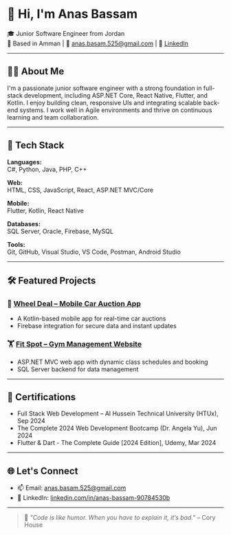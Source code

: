 # 👋 Hi, I'm Anas Bassam

🎓 Junior Software Engineer from Jordan  
📍 Based in Amman | 📧 anas.basam.525@gmail.com | 🔗 [LinkedIn](https://www.linkedin.com/in/anas-bassam-90784530b)

---

## 🧑‍💻 About Me

I'm a passionate junior software engineer with a strong foundation in full-stack development, including ASP.NET Core, React Native, Flutter, and Kotlin. I enjoy building clean, responsive UIs and integrating scalable back-end systems. I work well in Agile environments and thrive on continuous learning and team collaboration.

---

## 🚀 Tech Stack

**Languages:**  
C#, Python, Java, PHP, C++

**Web:**  
HTML, CSS, JavaScript, React, ASP.NET MVC/Core

**Mobile:**  
Flutter, Kotlin, React Native

**Databases:**  
SQL Server, Oracle, Firebase, MySQL

**Tools:**  
Git, GitHub, Visual Studio, VS Code, Postman, Android Studio

---

## 🛠 Featured Projects

### 🔧 [Wheel Deal – Mobile Car Auction App](https://github.com/ABIAlzoubi/WheelDeal.git)
- A Kotlin-based mobile app for real-time car auctions  
- Firebase integration for secure data and instant updates

### 🏋️ [Fit Spot – Gym Management Website](https://github.com/ABIAlzoubi/Fit-Spot.git)
- ASP.NET MVC web app with dynamic class schedules and booking  
- SQL Server backend for data management

---

## 📜 Certifications

- Full Stack Web Development – Al Hussein Technical University (HTUx), Sep 2024  
- The Complete 2024 Web Development Bootcamp (Dr. Angela Yu), Jun 2024  
- Flutter & Dart - The Complete Guide [2024 Edition], Udemy, Mar 2024  

---

## 🌐 Let's Connect

- 📫 Email: anas.basam.525@gmail.com  
- 💼 LinkedIn: [linkedin.com/in/anas-bassam-90784530b](https://www.linkedin.com/in/anas-bassam-90784530b)

---

> 🧠 *"Code is like humor. When you have to explain it, it’s bad."* – Cory House
